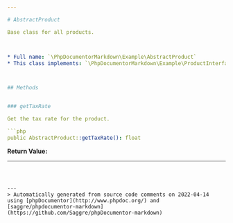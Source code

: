 ```yaml
---

# AbstractProduct

Base class for all products.



* Full name: `\PhpDocumentorMarkdown\Example\AbstractProduct`
* This class implements: `\PhpDocumentorMarkdown\Example\ProductInterface`



## Methods


### getTaxRate

Get the tax rate for the product.

```php
public AbstractProduct::getTaxRate(): float
```









**Return Value:**





---
```



---
> Automatically generated from source code comments on 2022-04-14 using [phpDocumentor](http://www.phpdoc.org/) and [saggre/phpdocumentor-markdown](https://github.com/Saggre/phpDocumentor-markdown)
